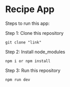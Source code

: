 # Recipe App

Steps to run this app:

Step 1: Clone this repository
```
git clone "link"
```

Step 2: Install node_modules
```
npm i or npm install
```
Step 3: Run this repository
```
npm run dev
```

